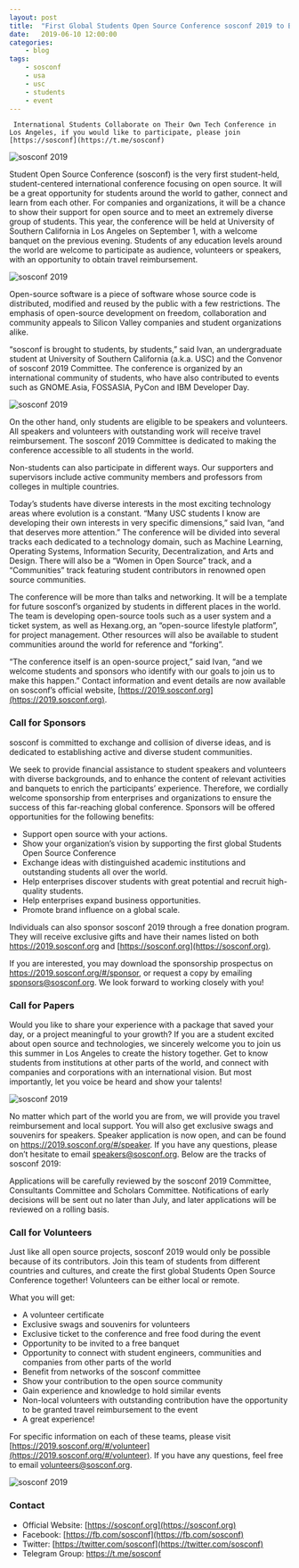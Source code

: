 ```yaml
---
layout: post
title:	"First Global Students Open Source Conference sosconf 2019 to Bring Together Next-Generation Tech Community"
date:	2019-06-10 12:00:00
categories:
    - blog
tags:
    - sosconf
    - usa
    - usc
    - students
    - event
---
```

~~~
 International Students Collaborate on Their Own Tech Conference in Los Angeles, if you would like to participate, please join [https://sosconf](https://t.me/sosconf)
 ~~~

![sosconf 2019](https://singaporelug.org/images/posts/2019/sosconf-2019-cover.png)

Student Open Source Conference (sosconf) is the very first student-held, student-centered international conference focusing on open source. It will be a great opportunity for students around the world to gather, connect and learn from each other. For companies and organizations, it will be a chance to show their support for open source and to meet an extremely diverse group of students. This year, the conference will be held at University of Southern California in Los Angeles on September 1, with a welcome banquet on the previous evening. Students of any education levels around the world are welcome to participate as audience, volunteers or speakers, with an opportunity to obtain travel reimbursement.

![sosconf 2019](https://singaporelug.org/images/posts/2019/sosconf_logo_full.png)

Open-source software is a piece of software whose source code is distributed, modified and reused by the public with a few restrictions. The emphasis of open-source development on freedom, collaboration and community appeals to Silicon Valley companies and student organizations alike.

“sosconf is brought to students, by students,” said Ivan, an undergraduate student at University of Southern California (a.k.a. USC) and the Convenor of sosconf 2019 Committee. The conference is organized by an international community of students, who have also contributed to events such as GNOME.Asia, FOSSASIA, PyCon and IBM Developer Day.

![sosconf 2019](https://singaporelug.org/images/posts/2019/sosconf-USC.jpg)

On the other hand, only students are eligible to be speakers and volunteers. All speakers and volunteers with outstanding work will receive travel reimbursement. The sosconf 2019 Committee is dedicated to making the conference accessible to all students in the world.

Non-students can also participate in different ways. Our supporters and supervisors include active community members and professors from colleges in multiple countries.

Today’s students have diverse interests in the most exciting technology areas where evolution is a constant. “Many USC students I know are developing their own interests in very specific dimensions,” said Ivan, “and that deserves more attention.” The conference will be divided into several tracks each dedicated to a technology domain, such as Machine Learning, Operating Systems, Information Security, Decentralization, and Arts and Design. There will also be a “Women in Open Source” track, and a “Communities” track featuring student contributors in renowned open source communities.

The conference will be more than talks and networking. It will be a template for future sosconf’s organized by students in different places in the world. The team is developing open-source tools such as a user system and a ticket system, as well as Hexang.org, an “open-source lifestyle platform”, for project management. Other resources will also be available to student communities around the world for reference and “forking”.

“The conference itself is an open-source project,” said Ivan, “and we welcome students and sponsors who identify with our goals to join us to make this happen.” Contact information and event details are now available on sosconf’s official website, [https://2019.sosconf.org](https://2019.sosconf.org).

### Call for Sponsors
sosconf is committed to exchange and collision of diverse ideas, and is dedicated to establishing active and diverse student communities.

We seek to provide financial assistance to student speakers and volunteers with diverse backgrounds, and to enhance the content of relevant activities and banquets to enrich the participants’ experience. Therefore, we cordially welcome sponsorship from enterprises and organizations to ensure the success of this far-reaching global conference. Sponsors will be offered opportunities for the following benefits:

  -  Support open source with your actions.
  -  Show your organization’s vision by supporting the first global Students Open Source Conference
  -  Exchange ideas with distinguished academic institutions and outstanding students all over the world.
  -  Help enterprises discover students with great potential and recruit high-quality students.
  -  Help enterprises expand business opportunities.
  -  Promote brand influence on a global scale.

Individuals can also sponsor sosconf 2019 through a free donation program. They will receive exclusive gifts and have their names listed on both https://2019.sosconf.org and [https://sosconf.org](https://sosconf.org).

If you are interested, you may download the sponsorship prospectus  on https://2019.sosconf.org/#/sponsor, or request a copy by emailing sponsors@sosconf.org. We look forward to working closely with you!

### Call for Papers

Would you like to share your experience with a package that saved your day, or a project meaningful to your growth? If you are a student excited about open source and technologies, we sincerely welcome you to join us this summer in Los Angeles to create the history together. Get to know students from institutions at other parts of the world, and connect with companies and corporations with an international vision. But most importantly, let you voice be heard and show your talents!

![sosconf 2019](https://singaporelug.org/images/posts/2019/sosconf-2019-tracks.jpg)

No matter which part of the world you are from, we will provide you travel reimbursement and local support. You will also get exclusive swags and souvenirs for speakers. Speaker application is now open, and can be found on https://2019.sosconf.org/#/speaker. If you have any questions, please don’t hesitate to email speakers@sosconf.org. Below are the tracks of sosconf 2019:

Applications will be carefully reviewed by the sosconf 2019 Committee, Consultants Committee and Scholars Committee. Notifications of early decisions will be sent out no later than July, and later applications will be reviewed on a rolling basis.

### Call for Volunteers

Just like all open source projects, sosconf 2019 would only be possible because of its contributors. Join this team of students from different countries and cultures, and create the first global Students Open Source Conference together! Volunteers can be either local or remote.

What you will get:

  -  A volunteer certificate
   - Exclusive swags and souvenirs for volunteers
  -  Exclusive ticket to the conference and free food during the event
  -  Opportunity to be invited to a free banquet
  -  Opportunity to connect with student engineers, communities and companies from other parts of the world
  -  Benefit from networks of the sosconf committee
  -  Show your contribution to the open source community
  -  Gain experience and knowledge to hold similar events
  -  Non-local volunteers with outstanding contribution have the opportunity to be granted travel reimbursement to the event
  -  A great experience!

For specific information on each of these teams, please visit [https://2019.sosconf.org/#/volunteer](https://2019.sosconf.org/#/volunteer). If you have any questions, feel free to email volunteers@sosconf.org.

![sosconf 2019](https://singaporelug.org/images/posts/2019/sosconf-USC-1.jpg)

### Contact

- Official Website: [https://sosconf.org](https://sosconf.org)
- Facebook: [https://fb.com/sosconf](https://fb.com/sosconf)
- Twitter: [https://twitter.com/sosconf](https://twitter.com/sosconf)
- Telegram Group: https://t.me/sosconf

